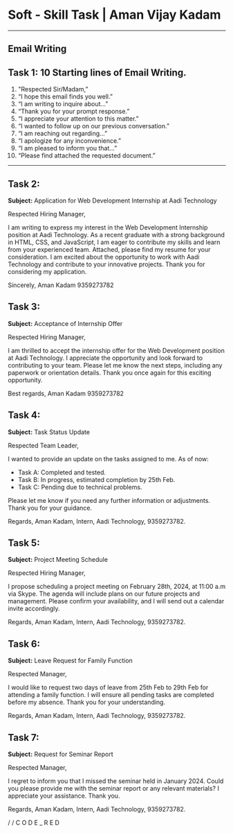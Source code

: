 # Soft - Skill Task | Aman Vijay Kadam
---
## Email Writing

## Task 1: 10 Starting lines of Email Writing.

1. "Respected Sir/Madam,”
2. “I hope this email finds you well.”
3. “I am writing to inquire about…”
4. “Thank you for your prompt response.”
5. “I appreciate your attention to this matter.”
6. “I wanted to follow up on our previous conversation.”
7. “I am reaching out regarding…”
8. “I apologize for any inconvenience.”
9. “I am pleased to inform you that…”
10. “Please find attached the requested document.”
---
## Task 2:

**Subject:** Application for Web Development Internship at Aadi Technology

Respected Hiring Manager,

I am writing to express my interest in the Web Development Internship position at Aadi Technology. As a recent graduate with a strong background in HTML, CSS, and JavaScript, I am eager to contribute my skills and learn from your experienced team. Attached, please find my resume for your consideration. I am excited about the opportunity to work with Aadi Technology and contribute to your innovative projects. Thank you for considering my application.

Sincerely,
Aman Kadam
9359273782

## Task 3:

**Subject:** Acceptance of Internship Offer

Respected Hiring Manager,

I am thrilled to accept the internship offer for the Web Development position at Aadi Technology. I appreciate the opportunity and look forward to contributing to your team. Please let me know the next steps, including any paperwork or orientation details. Thank you once again for this exciting opportunity.

Best regards,
Aman Kadam
9359273782

## Task 4:

**Subject:** Task Status Update

Respected Team Leader,

I wanted to provide an update on the tasks assigned to me. As of now:

- Task A: Completed and tested.
- Task B: In progress, estimated completion by 25th Feb.
- Task C: Pending due to technical problems.

Please let me know if you need any further information or adjustments. Thank you for your guidance.

Regards,
Aman Kadam,
Intern,
Aadi Technology,
9359273782.

## Task 5:

**Subject:** Project Meeting Schedule

Respected Hiring Manager,

I propose scheduling a project meeting on February 28th, 2024, at 11:00 a.m via Skype. The agenda will include plans on our future projects and management. Please confirm your availability, and I will send out a calendar invite accordingly.

Regards,
Aman Kadam,
Intern,
Aadi Technology,
9359273782.

## Task 6:

**Subject:** Leave Request for Family Function

Respected Manager,

I would like to request two days of leave from 25th Feb to 29th Feb for attending a family function. I will ensure all pending tasks are completed before my absence. Thank you for your understanding.

Regards,
Aman Kadam,
Intern,
Aadi Technology,
9359273782.

## Task 7:

**Subject:** Request for Seminar Report

Respected Manager,

I regret to inform you that I missed the seminar held in January 2024. Could you please provide me with the seminar report or any relevant materials? I appreciate your assistance. Thank you.


Regards,
Aman Kadam,
Intern,
Aadi Technology,
9359273782.

/ / C O D E  _  R E D
